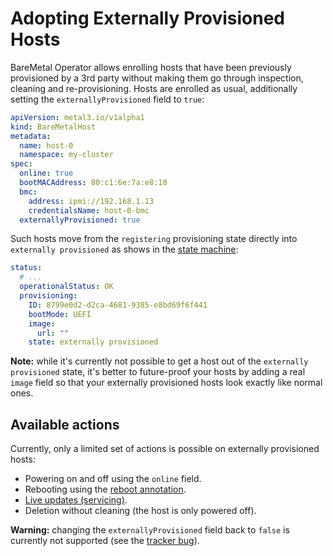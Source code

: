 # Adopting Externally Provisioned Hosts

BareMetal Operator allows enrolling hosts that have been previously provisioned
by a 3rd party without making them go through inspection, cleaning and
re-provisioning. Hosts are enrolled as usual, additionally setting the
`externallyProvisioned` field to `true`:

```yaml
apiVersion: metal3.io/v1alpha1
kind: BareMetalHost
metadata:
  name: host-0
  namespace: my-cluster
spec:
  online: true
  bootMACAddress: 80:c1:6e:7a:e8:10
  bmc:
    address: ipmi://192.168.1.13
    credentialsName: host-0-bmc
  externallyProvisioned: true
```

Such hosts move from the `registering` provisioning state directly into
`externally provisioned` as shows in the [state machine](./state_machine.md):

```yaml
status:
  # ...
  operationalStatus: OK
  provisioning:
    ID: 8799e0d2-d2ca-4681-9385-e8bd69f6f441
    bootMode: UEFI
    image:
      url: ""
    state: externally provisioned
```

**Note:** while it's currently not possible to get a host out of the
`externally provisioned` state, it's better to future-proof your hosts by
adding a real `image` field so that your externally provisioned hosts look
exactly like normal ones.

## Available actions

Currently, only a limited set of actions is possible on externally provisioned
hosts:

- Powering on and off using the `online` field.
- Rebooting using the [reboot annotation](./reboot_annotation.md).
- [Live updates (servicing)](./live_updates_servicing.md).
- Deletion without cleaning (the host is only powered off).

**Warning:** changing the `externallyProvisioned` field back to `false` is
currently not supported (see the [tracker
bug](https://github.com/metal3-io/baremetal-operator/issues/2465)).
